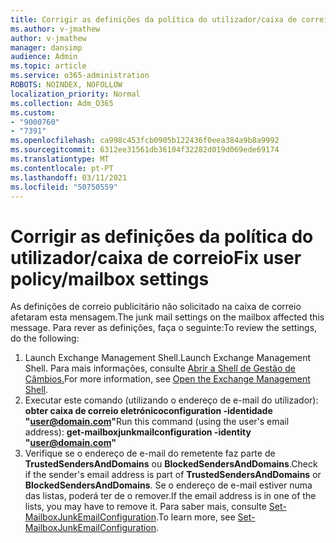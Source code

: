 ```yaml
---
title: Corrigir as definições da política do utilizador/caixa de correio
ms.author: v-jmathew
author: v-jmathew
manager: dansimp
audience: Admin
ms.topic: article
ms.service: o365-administration
ROBOTS: NOINDEX, NOFOLLOW
localization_priority: Normal
ms.collection: Adm_O365
ms.custom:
- "9000760"
- "7391"
ms.openlocfilehash: ca998c453fcb0905b122436f0eea384a9b8a9992
ms.sourcegitcommit: 6312ee31561db36104f32282d019d069ede69174
ms.translationtype: MT
ms.contentlocale: pt-PT
ms.lasthandoff: 03/11/2021
ms.locfileid: "50750559"
---
```

# <a name="fix-user-policymailbox-settings"></a><span data-ttu-id="bd3a7-102">Corrigir as definições da política do utilizador/caixa de correio</span><span class="sxs-lookup"><span data-stu-id="bd3a7-102">Fix user policy/mailbox settings</span></span>

<span data-ttu-id="bd3a7-103">As definições de correio publicitário não solicitado na caixa de correio afetaram esta mensagem.</span><span class="sxs-lookup"><span data-stu-id="bd3a7-103">The junk mail settings on the mailbox affected this message.</span></span> <span data-ttu-id="bd3a7-104">Para rever as definições, faça o seguinte:</span><span class="sxs-lookup"><span data-stu-id="bd3a7-104">To review the settings, do the following:</span></span>

1. <span data-ttu-id="bd3a7-105">Launch Exchange Management Shell.</span><span class="sxs-lookup"><span data-stu-id="bd3a7-105">Launch Exchange Management Shell.</span></span> <span data-ttu-id="bd3a7-106">Para mais informações, consulte [Abrir a Shell de Gestão de Câmbios.](https://go.microsoft.com/fwlink/?linkid=2101432)</span><span class="sxs-lookup"><span data-stu-id="bd3a7-106">For more information, see [Open the Exchange Management Shell](https://go.microsoft.com/fwlink/?linkid=2101432).</span></span>
2. <span data-ttu-id="bd3a7-107">Executar este comando (utilizando o endereço de e-mail do utilizador):  **obter caixa de correio eletrónicoconfiguration -identidade "user@domain.com"**</span><span class="sxs-lookup"><span data-stu-id="bd3a7-107">Run this command (using the user's email address):  **get-mailboxjunkmailconfiguration -identity "user@domain.com"**</span></span>
3. <span data-ttu-id="bd3a7-108">Verifique se o endereço de e-mail do remetente faz parte de **TrustedSendersAndDomains** ou **BlockedSendersAndDomains**.</span><span class="sxs-lookup"><span data-stu-id="bd3a7-108">Check if the sender's email address is part of **TrustedSendersAndDomains** or **BlockedSendersAndDomains**.</span></span> <span data-ttu-id="bd3a7-109">Se o endereço de e-mail estiver numa das listas, poderá ter de o remover.</span><span class="sxs-lookup"><span data-stu-id="bd3a7-109">If the email address is in one of the lists, you may have to remove it.</span></span> <span data-ttu-id="bd3a7-110">Para saber mais, consulte [Set-MailboxJunkEmailConfiguration](https://go.microsoft.com/fwlink/?linkid=2101047).</span><span class="sxs-lookup"><span data-stu-id="bd3a7-110">To learn more, see [Set-MailboxJunkEmailConfiguration](https://go.microsoft.com/fwlink/?linkid=2101047).</span></span>
